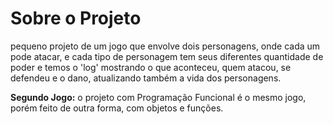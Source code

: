 # Sobre o Projeto
 pequeno projeto de um jogo que envolve dois personagens, onde cada um pode atacar, e cada tipo de personagem tem seus diferentes quantidade de poder
e temos o 'log' mostrando o que aconteceu, quem atacou, se defendeu e o dano, atualizando também a vida dos personagens.

**Segundo Jogo:** o projeto com Programação Funcional é o mesmo jogo, porém feito de outra forma, com objetos e funções.
